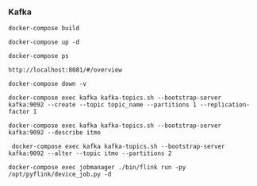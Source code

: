 ### Kafka


```commandline
docker-compose build
```


```commandline
docker-compose up -d
```

```commandline
docker-compose ps
```
```
http://localhost:8081/#/overview

```
```commandline
docker-compose down -v
```

```commandline
docker-compose exec kafka kafka-topics.sh --bootstrap-server kafka:9092 --create --topic topic_name --partitions 1 --replication-factor 1
```
```commandline
docker-compose exec kafka kafka-topics.sh --bootstrap-server kafka:9092 --describe itmo  
```
```commandline
 docker-compose exec kafka kafka-topics.sh --bootstrap-server kafka:9092 --alter --topic itmo --partitions 2

```

```commandline
docker-compose exec jobmanager ./bin/flink run -py /opt/pyflink/device_job.py -d  
```
